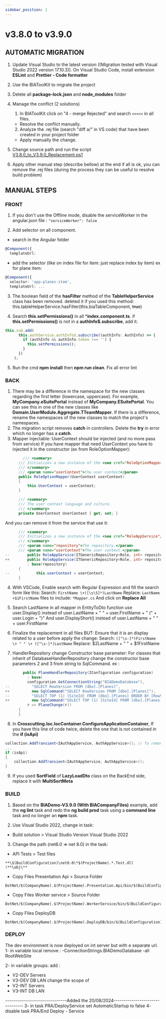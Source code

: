 ```yaml
---
sidebar_position: 1
---
```

# v3.8.0 to v3.9.0

## AUTOMATIC MIGRATION
 
1. Update Visual Studio to the latest version ((Migration tested with Visual Studio 2022 version 17.10.3)). On Visual Studio Code, install extension **ESLint** and **Prettier - Code formatter**
2. Use the BIAToolKit to migrate the project
3. Delete all **package-lock.json** and **node_modules** folder

4. Manage the conflict (2 solutions)
   1. In BIAToolKit click on "4 - merge Rejected" and search `<<<<<` in all files.  
    * Resolve the conflict manually.
   2. Analyze the .rej file (search "diff a/" in VS code) that have been created in your project folder
     * Apply manually the change.

5. Change source path and run the script [V3.8.0_to_V3.9.0_Replacement.ps1](./Scripts/V3.8.0_to_V3.9.0_Replacement.ps1)

6. Apply other manual step (describe bellow) at the end if all is ok, you can remove the .rej files (during the process they can be useful to resolve build problem)

## MANUAL STEPS
### FRONT
1. If you don't use the Offline mode, disable the serviceWorker in the angular.json file : ```"serviceWorker": false```
   
2. Add selector on all component.
* search in the Angular folder
```typescript
@Component({
  templateUrl:
```
* add the selector (like on index file for item: just replace index by item) ex for plane item:
```typescript
@Component({
  selector: 'app-planes-item',
  templateUrl: ...
```

3. The boolean field of the **hasFilter** method of the **TableHelperService** class has been removed. deleted it if you used this method:
  this.tableHelperService.hasFilter(this.biaTableComponent, ~~true~~)

4. Search **this.setPermissions()** in all ***index.component.ts**. 
if **this.setPermissions()** is not in a **authInfo$.subscribe**, add it.
```ts
this.sub.add(
      this.authService.authInfo$.subscribe((authInfo: AuthInfo) => {
        if (authInfo && authInfo.token !== '') {
          this.setPermissions();
        }
      })
    );
```

5. Run the cmd **npm install** then **npm run clean**. Fix all error lint

### BACK
1. There may be a difference in the namespace for the new classes regarding the first letter (lowercase, uppercase). For example, **MyCompany.eSuitePortal** instead of **MyCompany.ESuitePortal**. You can see this in one of the new classes like **Domain.UserModule.Aggregate.TTeamMapper**. If there is a difference, rename the namespaces of the new classes to match the project's namespaces.
2. The migration script removes **catch** in controllers. Delete the **try** in error which no longer has a **catch**.
3. Mapper injectable: UserContext should be injected (and no more pass from service)
If you have mapper that need UserContext you have to injected it in the constructor (ex from RoleOptionMapper):
  ```csharp
          /// <summary>
        /// Initializes a new instance of the <see cref="RoleOptionMapper"/> class.
        /// </summary>
        /// <param name="userContext">the user context</param>
        public RoleOptionMapper(UserContext userContext)
        {
            this.UserContext = userContext;
        }

        /// <summary>
        /// The user context language and culture.
        /// </summary>
        private UserContext UserContext { get; set; }
  ```
And you can remove it from the service that use it:
  ```csharp
        /// <summary>
        /// Initializes a new instance of the <see cref="RoleAppService"/> class.
        /// </summary>
        /// <param name="repository">The repository.</param>
        /// <param name="userContext">The user context.</param>
--        public RoleAppService(ITGenericRepository<Role, int> repository, UserContext userContext)
++        public RoleAppService(ITGenericRepository<Role, int> repository)
            : base(repository)
        {
--            this.userContext = userContext;
        }
  ```

4. With VSCode, Enable search with Regular Expression and fill the search form like this:
  Search: ```FirstName \+([\s\S]*)LastName```
  Replace: ```LastName +$1FirstName```
  files to include: ```*Mapper.cs```
  And click on **Replace All**

5. Search LastName in all mapper in EntityToDto function
use user.Display() instead of 
user.LastName + " " + user.FirstName + " (" + user.Login + ")"
And user.DisplayShort() instead of 
user.LastName + " " + user.FirstName

6. Finalize the replacement in all files BUT: Ensure that it is an display related to a user before apply the change:
Search: ```([^\s-]*)FirstName \+ " " \+ ([^\s-]*)LastName```
Replace: $2LastName + " " + $1FirstName

7. HandlerRepository change Constructor base parameter:
For classes that inherit of DatabaseHandlerRepository change the constructor base parameters 2 and 3 from string to SqlCommand. ex :
  ```csharp
          public PlaneHandlerRepository(IConfiguration configuration)
            : base(
            configuration.GetConnectionString("BIADemoDatabase"),
--          "SELECT RowVersion FROM [dbo].[Planes]",
++          new SqlCommand("SELECT RowVersion FROM [dbo].[Planes]"),
--          "SELECT TOP (1) [SiteId] FROM [dbo].[Planes] ORDER BY [RowVersion] DESC",
++          new SqlCommand("SELECT TOP (1) [SiteId] FROM [dbo].[Planes] ORDER BY [RowVersion] DESC"),
            r => PlaneChange(r))
        {
        }
 ```


8. In **Crosscutting.Ioc.IocContainer.ConfigureApplicationContainer**, If you have this line of code twice, delete the one that is not contained in the **if (isApi)**
  ```csharp
  collection.AddTransient<IAuthAppService, AuthAppService>(); // To remove
  ...
  if (isApi)
  {
      collection.AddTransient<IAuthAppService, AuthAppService>();
  }
  ```

9. If you used **SortField** of **LazyLoadDto** class on the BackEnd side, replace it with **MultiSortMeta**

### BUILD

1. Based on the **BIADemo-V3.9.0 (With BIACompanyFiles)** example, add the **ng lint** task and redo the **ng build prod** task using a **command line** task and no longer an **npm** task.

2. Use Visual Studio 2022, change in task:
- Build solution > Visual Studio Version
Visual Studio 2022

3. Change the path (net6.0 => net 8.0) in the task:
- API Tests > Test files
```
**\$(BuildConfiguration)\net8.0\*$(ProjectName).*.Test.dll
!**\obj\**
```
- Copy Files Presentation Api > Source Folder
```
DotNet/$(CompanyName).$(ProjectName).Presentation.Api/bin/$(BuildConfiguration)/net8.0
```
- Copy Files Worker service > Source Folder
```
DotNet/$(CompanyName).$(ProjectName).WorkerService/bin/$(BuildConfiguration)/net8.0
```
- Copy Files DeployDB
```
DotNet/$(CompanyName).$(ProjectName).DeployDB/bin/$(BuildConfiguration)/net8.0
```


### DEPLOY

The dev environment is now deployed on int server but with e separate url.
1- in variable local
 remove :
 -ConnectionStrings.BIADemoDatabase
 -all RootWebSite

2- in variable groups:
add :
- V2-DEV Servers
- V3-DEV DB LAN
change the scope of
- V2-INT Servers
- V3-INT DB LAN

-------------------------------Added the 20/08/2024--------------------------------
3- in task PRA/DeployService set AutomaticStartup to false
4- disable task PRA/End Deploy - Service